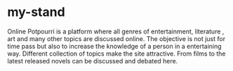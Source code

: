 # my-stand
Online Potpourri is a platform where all genres of entertainment, literature , art and many other topics are discussed online. The objective is not just for time pass but also to increase the knowledge of a person in a entertaining way.  Different collection of topics make the site attractive. From films to the latest released novels can be discussed and debated here. 
